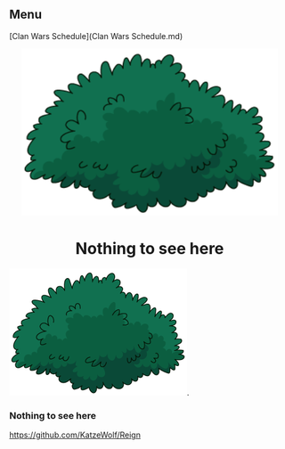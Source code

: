 ## Menu
[Clan Wars Schedule](Clan Wars Schedule.md)

<p align="center">
  <img width="460" height="300" src="/assets/bush.png">
</p>

<h1 align="center">
  Nothing to see here
</h1>

![this screenshot](/assets/bush.png).
### Nothing to see here

https://github.com/KatzeWolf/Reign
